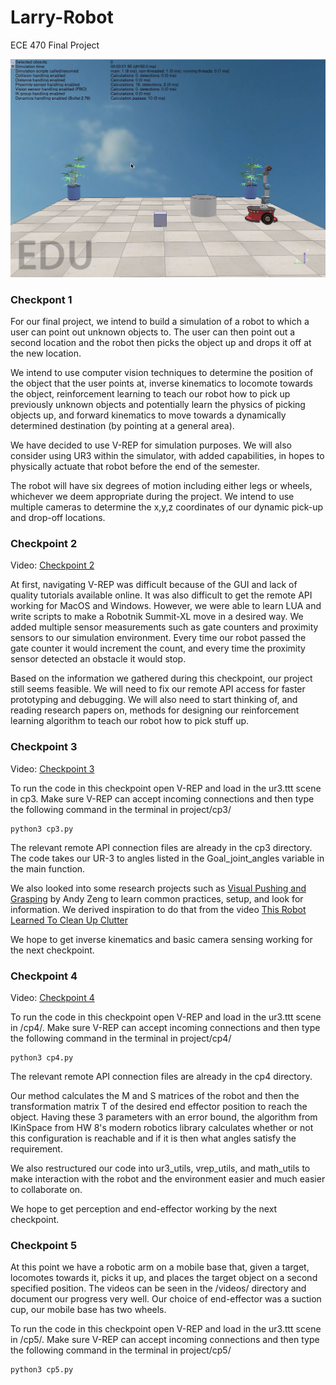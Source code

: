 # Larry-Robot
ECE 470 Final Project

![Robot](/overview.png)

### Checkpont 1
For our final project, we intend to build a simulation of a robot to which a user can point out unknown objects to. The user can then point out a second location and the robot then picks the object up and drops it off at the new location.

We intend to use computer vision techniques to determine the position of the object that the user points at, inverse kinematics to locomote towards the object, reinforcement learning to teach our robot how to pick up previously unknown objects and potentially learn the physics of picking objects up, and forward kinematics to move towards a dynamically determined destination (by pointing at a general area).

We have decided to use V-REP for simulation purposes. We will also consider using UR3 within the simulator, with added capabilities, in hopes to physically actuate that robot before the end of the semester.

The robot will have six degrees of motion including either legs or wheels, whichever we deem appropriate during the project. We intend to use multiple cameras to determine the x,y,z coordinates of our dynamic pick-up and drop-off locations.

### Checkpoint 2
Video:  [Checkpoint 2](https://youtu.be/yc8lZDzVkz0)

At first, navigating V-REP was difficult because of the GUI and lack of quality tutorials available online. It was also difficult to get the remote API working for MacOS and Windows. However, we were able to learn LUA and write scripts to make a Robotnik Summit-XL move in a desired way. We added multiple sensor measurements such as gate counters and proximity sensors to our simulation environment. Every time our robot passed the gate counter it would increment the count, and every time the proximity sensor detected an obstacle it would stop.

Based on the information we gathered during this checkpoint, our project still seems feasible. We will need to fix our remote API access for faster prototyping and debugging. We will also need to start thinking of, and reading research papers on, methods for designing our reinforcement learning algorithm to teach our robot how to pick stuff up.

### Checkpoint 3
Video:  [Checkpoint 3](https://youtu.be/MoAWaUwMhmc)

To run the code in this checkpoint open V-REP and load in the ur3.ttt scene in cp3. Make sure V-REP can accept incoming connections and then type the following command in the terminal in project/cp3/
```
python3 cp3.py
```
The relevant remote API connection files are already in the cp3 directory.
The code takes our UR-3 to angles listed in the Goal_joint_angles variable in the main function.

We also looked into some research projects such as [Visual Pushing and Grasping](https://github.com/andyzeng/visual-pushing-grasping) by Andy Zeng to learn common practices, setup, and look for information. We derived inspiration to do that from the video [This Robot Learned To Clean Up Clutter](https://www.youtube.com/watch?v=txHQoYKaSUk)

We hope to get inverse kinematics and basic camera sensing working for the next checkpoint.

### Checkpoint 4
Video:  [Checkpoint 4](https://youtu.be/nPya1e8HnMI)

To run the code in this checkpoint open V-REP and load in the ur3.ttt scene in /cp4/. Make sure V-REP can accept incoming connections and then type the following command in the terminal in project/cp4/
```
python3 cp4.py
```
The relevant remote API connection files are already in the cp4 directory.

Our method calculates the M and S matrices of the robot and then the transformation matrix T of the desired end effector position to reach the object. Having these 3 parameters with an error bound, the algorithm from IKinSpace from HW 8's modern robotics library calculates whether or not this configuration is reachable and if it is then what angles satisfy the requirement.

We also restructured our code into ur3_utils, vrep_utils, and math_utils to make interaction with the robot and the environment easier and much easier to collaborate on.  

We hope to get perception and end-effector working by the next checkpoint.


### Checkpoint 5
At this point we have a robotic arm on a mobile base that, given a target, locomotes towards it, picks it up, and places the target object on a second specified position. The videos can be seen in the /videos/ directory and document our progress very well. Our choice of end-effector was a suction cup, our mobile base has two wheels.

To run the code in this checkpoint open V-REP and load in the ur3.ttt scene in /cp5/. Make sure V-REP can accept incoming connections and then type the following command in the terminal in project/cp5/
```
python3 cp5.py
```
